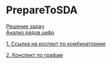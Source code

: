 # PrepareToSDA
[Решение задач](https://problems.ru/) <br/>
[Анализ рядов цифр](https://oeis.org/?language=english)

[1. Ссылка на коспект по комбинаторике](https://htmlpreview.github.io/?https://github.com/G-Orwel/PrepareToSDA/blob/main/%D0%9A%D0%BE%D0%BC%D0%B1%D0%B8%D0%BD%D0%B0%D1%82%D0%BE%D1%80%D0%B8%D0%BA%D0%B0/%D0%9A%D0%BE%D0%BD%D1%81%D0%BF%D0%B5%D0%BA%D1%82-%D0%BF%D0%BE-%D0%BA%D0%BE%D0%BC%D0%B1%D0%B8%D0%BD%D0%B0%D1%82%D0%BE%D1%80%D0%B8%D0%BA%D0%B5.html)

[2. Конспект по графам](https://htmlpreview.github.io/?https://github.com/G-Orwel/PrepareToSDA/blob/main/%D0%93%D1%80%D0%B0%D1%84%D1%8B/%D0%9A%D0%BE%D0%BD%D1%81%D0%BF%D0%B5%D0%BA%D1%82-%D0%BF%D0%BE-%D0%B3%D1%80%D0%B0%D1%84%D0%B0%D0%BC.html)
